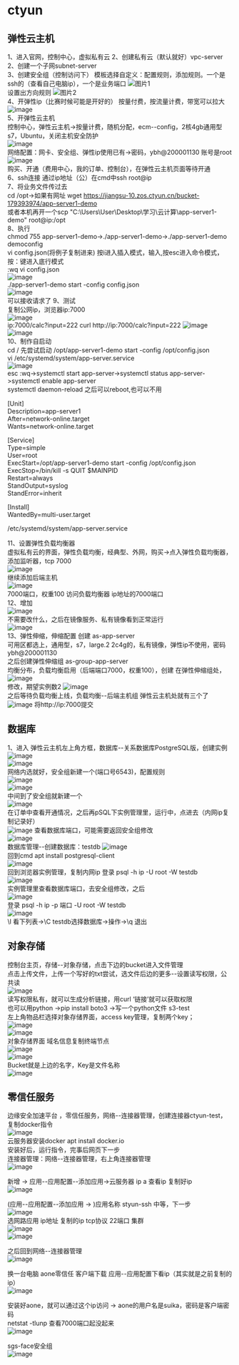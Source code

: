 # ctyun  
## 弹性云主机
1、进入官网，控制中心，虚拟私有云
2、创建私有云（默认就好）vpc-server   2、创建一个子网subnet-server  
3、创建安全组（控制访问下） 
模板选择自定义：配置规则，添加规则。一个是ssh的（查看自己电脑ip），一个是业务端口
![图片1](https://github.com/user-attachments/assets/13a002c9-5c01-49fc-9eb8-12475c4d0667)  
设置出方向规则
![图片2](https://github.com/user-attachments/assets/e127b863-8f8d-40ff-994a-2fa1f76d0ed6)  
4、开弹性ip（比赛时候可能是开好的）  按量付费，按流量计费，带宽可以拉大  
![image](https://github.com/user-attachments/assets/4bbd9b7b-1e00-447f-931b-912eb8ddb763)  
5、开弹性云主机  
控制中心，弹性云主机->按量计费，随机分配，ecm--config，2核4gb通用型s7，Ubuntu，关闭主机安全防护  
![image](https://github.com/user-attachments/assets/b72073b6-a5af-4608-b507-295984dfae02)  
网络配置：网卡、安全组、弹性ip使用已有->密码，ybh@200001130  账号是root  
![image](https://github.com/user-attachments/assets/17bbbc53-e3b3-437e-be60-1b731297f07b)  
购买、开通（费用中心，我的订单、控制台），在弹性云主机页面等待开通  
6、ssh连接   通过ip地址（公）在cmd中ssh root@ip  
7、将业务文件传过去  
cd /opt->如果有网址  wget https://jiangsu-10.zos.ctyun.cn/bucket-179393974/app-server1-demo  
或者本机再开一个scp "C:\Users\User\Desktop\学习\云计算\app-server1-demo" root@ip:/opt  
8、执行  
chmod 755 app-server1-demo->./app-server1-demo->./app-server1-demo democonfig  
vi config.json(将例子复制进来)  按i进入插入模式，输入,按esc进入命令模式，按：键进入底行模式  
:wq     vi config.json  
![image](https://github.com/user-attachments/assets/7d2bc525-e252-4df6-a4f8-7aee723da7d2)  
./app-server1-demo start -config config.json  
![image](https://github.com/user-attachments/assets/a308be1f-9258-4692-ba3d-d07103bd3da5)  
可以接收请求了 
9、测试  
复制公网ip，浏览器ip:7000  
![image](https://github.com/user-attachments/assets/ec4ce1aa-5477-4443-9638-7b26e5886c1b)  
ip:7000/calc?input=222    curl http://ip:7000/calc?input=222
![image](https://github.com/user-attachments/assets/d0121bed-928e-41a6-bd74-3c01f7fa5a0a)   
![image](https://github.com/user-attachments/assets/c5e34220-e606-453b-9738-7316398447e9)  
10、制作自启动  
cd /      先尝试启动 /opt/app-server1-demo start -config /opt/config.json  
vi /etc/systemd/system/app-server.service  
![image](https://github.com/user-attachments/assets/4dead811-03ce-40be-9037-c1a467e64f07)  
esc  :wq->systemctl start app-server->systemctl status app-server->systemctl enable app-server  
systemctl daemon-reload 之后可以reboot,也可以不用  
  
[Unit]  
Description=app-server1  
After=network-online.target  
Wants=network-online.target  

[Service]  
Type=simple  
User=root  
ExecStart=/opt/app-server1-demo start -config /opt/config.json  
ExecStop=/bin/kill -s QUIT $MAINPID  
Restart=always  
StandOutput=syslog  
StandError=inherit  

[Install]  
WantedBy=multi-user.target  

/etc/systemd/system/app-server.service  
  


11、设置弹性负载均衡器  
虚拟私有云的界面，弹性负载均衡，经典型、外网，购买->点入弹性负载均衡器，添加监听器，tcp 7000  
![image](https://github.com/user-attachments/assets/ee248672-2d6f-4071-b050-36652bb812aa)  
继续添加后端主机  
![image](https://github.com/user-attachments/assets/55e375da-3ceb-40f4-934b-a96bc040c33a)  
7000端口，权重100  访问负载均衡器 ip地址的7000端口  
12、增加  
![image](https://github.com/user-attachments/assets/76109fed-7010-434b-87cb-fe7d0d95b847)  
不需要改什么，之后在镜像服务、私有镜像看到正常运行  
![image](https://github.com/user-attachments/assets/10602a46-5ef2-4154-aa77-125a5604462b)  
13、弹性伸缩，伸缩配置  创建 as-app-server  
可用区都选上，通用型，s7，large.2  2c4g的，私有镜像，弹性ip不使用，密码ybh@200001130  
之后创建弹性伸缩组 as-group-app-server  
均衡分布，负载均衡启用（后端端口7000，权重100），创建  在弹性伸缩组处，  
![image](https://github.com/user-attachments/assets/d8ec77ad-ac71-4208-b6c9-bce653928b7b)  
修改，期望实例数2
![image](https://github.com/user-attachments/assets/729c5517-9d81-412f-878e-f21e5b91b2e0)  
之后等待负载均衡上线，负载均衡--后端主机组  弹性云主机处就有三个了  
![image](https://github.com/user-attachments/assets/8c176d15-aa9e-41e6-9bf1-bf581e568385)
将http://ip:7000提交


## 数据库  
1、进入  弹性云主机左上角方框，数据库--关系数据库PostgreSQL版，创建实例  
![image](https://github.com/user-attachments/assets/9415cd62-8372-4a5c-943f-8885b7de2404)  
![image](https://github.com/user-attachments/assets/5d4b4c36-e832-45df-bd18-2acf760f559c)  
网络内选就好，安全组新建一个(端口号6543)，配置规则  
![image](https://github.com/user-attachments/assets/7a8f9755-1fdf-4ebe-9cea-24be1237a72d)  
![image](https://github.com/user-attachments/assets/a54af002-c84a-4357-8138-ffb6ef326ffa)   
中间到了安全组就新建一个  
![image](https://github.com/user-attachments/assets/1ee11a14-fc55-42e2-ae87-1d5f9db20196)  
在订单中查看开通情况，之后再pSQL下实例管理里，运行中，点进去（内网ip复制记录好）  
![image](https://github.com/user-attachments/assets/ddc57d51-bcd9-4c73-a9f8-fa05c00aef0c) 
查看数据库端口，可能需要返回安全组修改  
![image](https://github.com/user-attachments/assets/b7a0e4b2-ab24-4b39-b150-d1e002725672)  
数据库管理--创建数据库：testdb 
![image](https://github.com/user-attachments/assets/91a359f8-378f-480c-8d8a-9e83a700026c)  
回到cmd    apt install postgresql-client  
![image](https://github.com/user-attachments/assets/6322f7e0-accc-4088-86d0-bbe8b6f9b802)  
回到浏览器实例管理，复制内网ip  登录 psql -h ip -U root -W testdb  
![image](https://github.com/user-attachments/assets/6ee75044-2306-4934-9ffe-1af9f3b1621a)  
实例管理里查看数据库端口，去安全组修改，之后  
![image](https://github.com/user-attachments/assets/9e2a1799-10c9-48a1-8d24-f0e6eaa11819)  
登录 psql -h ip -p 端口 -U root -W testdb  
![image](https://github.com/user-attachments/assets/90f0be23-9153-4f6a-9bc2-66be98e76e64)  
\l 看下列表->\C testdb选择数据库->操作->\q 退出  



## 对象存储
控制台主页，存储--对象存储，点击下边的bucket进入文件管理  
点击上传文件，上传一个写好的txt尝试，选文件后边的更多--设置读写权限，公共读  
![image](https://github.com/user-attachments/assets/23fae5c9-f3ac-425c-bb07-8ee4db29ac2a)  
读写权限私有，就可以生成分析链接，用curl ‘链接’就可以获取权限  
也可以用python  ->pip install boto3  ->写一个python文件 s3-test  
左上角物品栏选择对象存储界面，access key管理，复制两个key；   
![image](https://github.com/user-attachments/assets/43ab8cb9-3063-4a33-b0c3-fa250469297e)  
![image](https://github.com/user-attachments/assets/7f4d749e-d8f0-4de2-be6a-36b5a61a01f2)  
对象存储界面 域名信息复制终端节点  
![image](https://github.com/user-attachments/assets/4861ef33-c7a7-4fa1-a6ea-32d771f02ae8)  
![image](https://github.com/user-attachments/assets/4c0a3206-ddb0-4898-acc5-ba2f0bd0ea66)  
Bucket就是上边的名字，Key是文件名称  
![image](https://github.com/user-attachments/assets/c86d4f92-8554-4a52-9f8a-bf576bc1d1f1)  


## 零信任服务  
边缘安全加速平台 ，零信任服务，网络--连接器管理，创建连接器ctyun-test，复制docker指令  
![image](https://github.com/user-attachments/assets/4ac012f6-1989-400b-b599-8c79be9dc3d6)  
云服务器安装docker   apt install docker.io  
安装好后，运行指令，完事后网页下一步  
连接器管理：网络--连接器管理，右上角连接器管理  
![image](https://github.com/user-attachments/assets/1fe747bc-8302-4d1b-9c16-9fe3b9174dcf)  
 
新增 -> 应用--应用配置--添加应用->云服务器 ip a  查看ip 复制好ip  
![image](https://github.com/user-attachments/assets/63f193a5-5d63-4cb1-b6e7-4a1629483e82)  

(应用--应用配置--添加应用 ->  )应用名称 styun-ssh   中等，下一步  
![image](https://github.com/user-attachments/assets/ec40c1fc-a510-43c9-b6c5-22a44ac20c0d)  
选网路应用  ip地址 复制的ip  tcp协议  22端口 集群  
![image](https://github.com/user-attachments/assets/cf71c277-09a2-4848-9b31-076414bde4c8)  
![image](https://github.com/user-attachments/assets/cd7d6133-c6e7-43d0-b836-a5a7b39ddcfc)  

之后回到网络--连接器管理    
![image](https://github.com/user-attachments/assets/04d07fe2-c023-4645-9f3f-97eb987a100c)  

换一台电脑 aone零信任 客户端下载   应用--应用配置下看ip（其实就是之前复制的ip）  
![image](https://github.com/user-attachments/assets/1c6ce976-5ae8-458c-b1bf-5c58b0c295a6)  

安装好aone，就可以通过这个ip访问 ->  aone的用户名是suika，密码是客户端密码  
netstat -tlunp 查看7000端口起没起来   
![image](https://github.com/user-attachments/assets/4dec18f8-6feb-46c9-a49e-6ca2ca8810a4)  

sgs-face安全组  
![image](https://github.com/user-attachments/assets/3a993195-19ea-45eb-912e-371f8d2c8d98)  






















